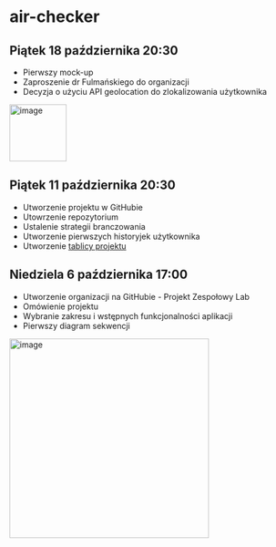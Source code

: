 # air-checker
## Piątek 18 października 20:30
- Pierwszy mock-up
- Zaproszenie dr Fulmańskiego do organizacji
- Decyzja o użyciu API geolocation do zlokalizowania użytkownika
<img width="100" alt="image" src="https://github.com/user-attachments/assets/6987de72-d354-4046-a26a-22cd4db28a20">


## Piątek 11 października 20:30
- Utworzenie projektu w GitHubie
- Utowrzenie repozytorium
- Ustalenie strategii branczowania
- Utworzenie pierwszych historyjek użytkownika
- Utworzenie [tablicy projektu](https://miro.com/app/board/uXjVLWJwX2Y=/)

## Niedziela 6 października 17:00
- Utworzenie organizacji na GitHubie - Projekt Zespołowy Lab
- Omówienie projektu 
- Wybranie zakresu i wstępnych funkcjonalności aplikacji
- Pierwszy diagram sekwencji
<img width="350" alt="image" src="https://github.com/user-attachments/assets/38f30f50-826e-4a29-9ffc-dd05b0247c50">
